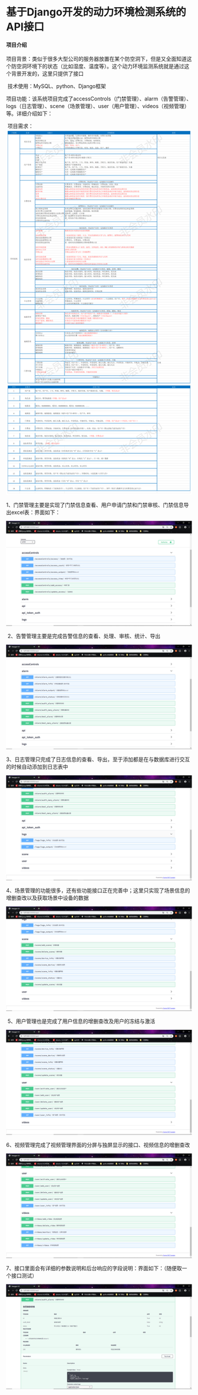 # 基于Django开发的动力环境检测系统的API接口

#### 项目介绍

​	项目背景：类似于很多大型公司的服务器放置在某个防空洞下，但是又全面知道这个防空洞环境下的状态（比如湿度、温度等）。这个动力环境监测系统就是通过这个背景开发的，这里只提供了接口

​	技术使用：MySQL、python、Django框架

​	项目功能：该系统项目完成了accessControls（门禁管理）、alarm（告警管理）、logs（日志管理）、scene（场景管理）、user（用户管理）、videos（视频管理）等。详细介绍如下：

​		项目需求：![动力环境监测需求分析表](./readme_images/project_requirements.png)

​		1、门禁管理主要是实现了门禁信息查看、用户申请门禁和门禁审核、门禁信息导出excel表：界面如下：

![1572360777768](./readme_images/1572360777768.png)

​		2、告警管理主要是完成告警信息的查看、处理、审核、统计、导出

![1572361005089](./readme_images/1572361005089.png)

​		3、日志管理只完成了日志信息的查看、导出，至于添加都是在与数据库进行交互的时候自动添加到日志表中

![1572361147806](./readme_images/1572361147806.png)

​		4、场景管理的功能很多，还有些功能接口正在完善中；这里只实现了场景信息的增删查改以及获取场景中设备的数据

![1572361321365](./readme_images/1572361321365.png)

​		5、用户管理也是完成了用户信息的增删查改及用户的冻结与激活

![1572361439462](./readme_images/1572361439462.png)

​		6、视频管理完成了视频管理界面的分屏与独屏显示的接口、视频信息的增删查改

![1572361518925](./readme_images/1572361518925.png)

​		7、接口里面会有详细的参数说明和后台响应的字段说明：界面如下：（随便取一个接口测试）

![1572361615323](./readme_images/1572361615323.png)


